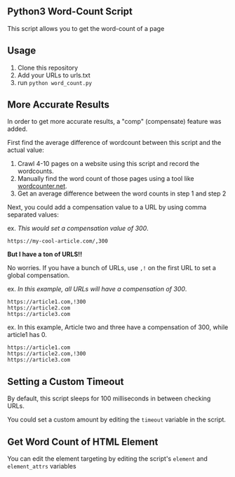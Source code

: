 Python3 Word-Count Script
---

This script allows you to get the word-count of a page

## Usage

1. Clone this repository
2. Add your URLs to urls.txt
3. run `python word_count.py`

## More Accurate Results

In order to get more accurate results, a "comp" (compensate) feature was added.

First find the average difference of wordcount between this script and the actual value:

1. Crawl 4-10 pages on a website using this script and record the wordcounts.
2. Manually find the word count of those pages using a tool like [wordcounter.net](http://wordcounter.net).
3. Get an average difference between the word counts in step 1 and step 2

Next, you could add a compensation value to a URL by using comma separated values:

ex. *This would set a compensation value of 300*.

```
https://my-cool-article.com/,300
```

**But I have a ton of URLS!!**

No worries. If you have a bunch of URLs, use `,!` on the first URL to set a global compensation.

ex. *In this example, all URLs will have a compensation of 300*.

```
https://article1.com,!300
https://article2.com
https://article3.com
```

ex. In this example, Article two and three have a compensation of 300, while article1 has 0.

```
https://article1.com
https://article2.com,!300
https://article3.com
```

## Setting a Custom Timeout

By default, this script sleeps for 100 milliseconds in between checking URLs.

You could set a custom amount by editing the `timeout` variable in the script.

## Get Word Count of HTML Element

You can edit the element targeting by editing the script's `element` and `element_attrs` variables
